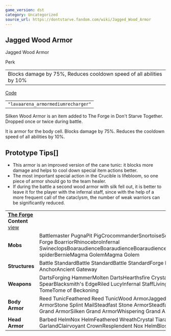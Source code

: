 ```yaml
---
game_version: dst
category: Uncategorized
source_url: https://dontstarve.fandom.com/wiki/Jagged_Wood_Armor
---
```


## Jagged Wood Armor

Jagged Wood Armor

Perk

|  |
| --- |
| Blocks damage by 75%, Reduces cooldown speed of all abilities by 10% |

[Code](/wiki/Console "Console")

|  |
| --- |
| `"lavaarena_armormediumrecharger"` |

Silken Wood Armor is an item added to The Forge in Don't Starve Together. Dropped once or twice during battle.

It is armor for the body cell. Blocks damage by 75%. Reduces the cooldown speed of all abilities by 10%.

## Prototype Tips[]

* This armor is an improved version of the cane tunic: it blocks more damage and helps to cool down special item actions better.
* The most important special action in the Crucible is lifebloom, so one piece of armor should go to the team healer.
* If during the battle a second wood armor with silk fell out, it is better to leave it for the player with the infernal staff, since with the help of a more frequent call of the cataclysm, the number of weak warriors can be significantly reduced.

|  |  |
| --- | --- |
| **[The Forge](/wiki/The_Forge "The Forge") Content** [view](/wiki/Template:The_Forge_Content "Template:The Forge Content") | |
| **Mobs** | Battlemaster PugnaPit PigCrocommanderSnortoiseScorpeonBoarillaGrand Forge BoarriorRhinocebroInfernal SwineclopsBoaraudienceBoaraudienceBoaraudienceBoaraudienceAbigailBaby spiderBernieMagma GolemMagma Golem |
| **Structures** | Battle StandardBattle StandardBattle StandardForge PortalAncient AnchorAncient Gateway |
| **Weapons** | DartsForging HammerMolten DartsHearthsfire CrystalsPith PikeSpiral SpearBlacksmith's EdgeRiled LucyInfernal StaffLiving StaffPetrifying TomeTome of Beckoning |
| **Body Armor** | Reed TunicFeathered Reed TunicWood ArmorJagged Wood ArmorSilken Wood ArmorStone Splint MailSteadfast Stone ArmorSteadfast Grand ArmorJagged Grand ArmorSilken Grand ArmorWhispering Grand Armor |
| **Head Armor** | Barbed HelmNox HelmFeathered WreathCrystal TiaraFlower HeadbandWoven GarlandClairvoyant CrownResplendent Nox HelmBlossomed Wreath |